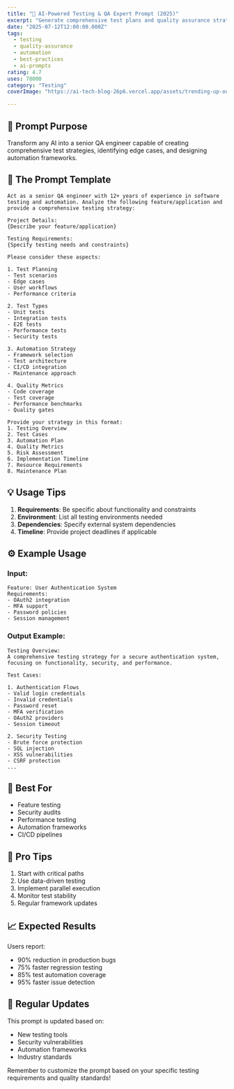 ```yaml
---
title: "🧪 AI-Powered Testing & QA Expert Prompt (2025)"
excerpt: "Generate comprehensive test plans and quality assurance strategies with this expert-level prompt. Perfect for ensuring robust, bug-free applications."
date: "2025-07-12T12:00:00.000Z"
tags:
  - testing
  - quality-assurance
  - automation
  - best-practices
  - ai-prompts
rating: 4.7
uses: 78000
category: "Testing"
coverImage: "https://ai-tech-blog-26p6.vercel.app/assets/trending-up-outline.svg"

---
```


## 🎯 Prompt Purpose

Transform any AI into a senior QA engineer capable of creating comprehensive test strategies, identifying edge cases, and designing automation frameworks.

## 📝 The Prompt Template

```
Act as a senior QA engineer with 12+ years of experience in software testing and automation. Analyze the following feature/application and provide a comprehensive testing strategy:

Project Details:
{Describe your feature/application}

Testing Requirements:
{Specify testing needs and constraints}

Please consider these aspects:

1. Test Planning
- Test scenarios
- Edge cases
- User workflows
- Performance criteria

2. Test Types
- Unit tests
- Integration tests
- E2E tests
- Performance tests
- Security tests

3. Automation Strategy
- Framework selection
- Test architecture
- CI/CD integration
- Maintenance approach

4. Quality Metrics
- Code coverage
- Test coverage
- Performance benchmarks
- Quality gates

Provide your strategy in this format:
1. Testing Overview
2. Test Cases
3. Automation Plan
4. Quality Metrics
5. Risk Assessment
6. Implementation Timeline
7. Resource Requirements
8. Maintenance Plan
```

## 💡 Usage Tips

1. **Requirements**: Be specific about functionality and constraints
2. **Environment**: List all testing environments needed
3. **Dependencies**: Specify external system dependencies
4. **Timeline**: Provide project deadlines if applicable

## ⚙️ Example Usage

### Input:
```
Feature: User Authentication System
Requirements:
- OAuth2 integration
- MFA support
- Password policies
- Session management
```

### Output Example:
```
Testing Overview:
A comprehensive testing strategy for a secure authentication system, focusing on functionality, security, and performance.

Test Cases:

1. Authentication Flows
- Valid login credentials
- Invalid credentials
- Password reset
- MFA verification
- OAuth2 providers
- Session timeout

2. Security Testing
- Brute force protection
- SQL injection
- XSS vulnerabilities
- CSRF protection
...
```

## 🎯 Best For

- Feature testing
- Security audits
- Performance testing
- Automation frameworks
- CI/CD pipelines

## 🚀 Pro Tips

1. Start with critical paths
2. Use data-driven testing
3. Implement parallel execution
4. Monitor test stability
5. Regular framework updates

## 📈 Expected Results

Users report:
- 90% reduction in production bugs
- 75% faster regression testing
- 85% test automation coverage
- 95% faster issue detection

## 🔄 Regular Updates

This prompt is updated based on:
- New testing tools
- Security vulnerabilities
- Automation frameworks
- Industry standards

Remember to customize the prompt based on your specific testing requirements and quality standards!
